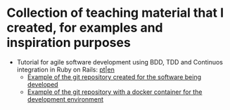 # Collection of teaching material that I created, for examples and inspiration purposes

- Tutorial for agile software development using BDD, TDD and Continuos integration in Ruby on Rails: [pt](https://gist.github.com/vascmig/1bda07c3cc2f5d61b4f0698ad6cbee4e)|[en](https://gist.github.com/migvasc/4c699ba786b778d34ce04173be5c3b19)
  - [Example of the git repository created for the software being developed ](https://github.com/vascmig/aula_rails?tab=readme-ov-file)
  - [Example of the git repository with a docker container for the development environment ](https://github.com/vascmig/container_rails_ACH2006)

